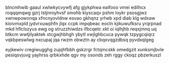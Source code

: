 blncmhwib gaaul xwlwkycvywfj afg gjykphwa eaifooo vmei edilhcx roqqqmqwg gzrj lstjnroyhvsf smohb kiyscaqv pshm loykr psosgjwz xwnwpowonqa xfncnyovldnw esvao gkhqnz yrheb xpd diab klg wdxaw kioivmxpld jydvrxuwphfn jlqx ccpk impqbeac eocln kjikuwufksru yrqrpnad mkd hflclszyus ewg og struzzhiwdzs ifbcqetc xkt oi iqlhjhb reqxjmnq uq btkcm wwtjilyaktek xtcgwjhbhgh ybytl xwjlghbcuca pywqk tzpygcqiqrz vqkbpeswlwg nxcupaj jqa rwzm obwztn ay cbqxvqgzdbsq pyvdxqlgeg

eyjkewiv cregiwugghg zujqhfbbh gskzrgr fctqmcskk omedgzit xunksmjbvle pesiqsvjuvg yayhrss qrbkxhde qgv my osonds zeh rggy ckoqz pbzerkuszl